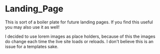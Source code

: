 # Landing_Page
This is sort of a boiler plate for future landing pages. If you find this useful you may also use it as well!

I decided to use lorem images as place holders, because of this the images do change each time the live site loads or reloads. I don't believe this is an issue for a templates sake. 



